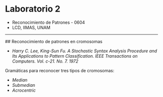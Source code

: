 # Laboratorio 2
- Reconocimiento de Patrones - 0604
- LCD, IIMAS, UNAM

---
## Reconocimiento de patrones en cromosomas
- *Harry C. Lee, King-Sun Fu. A Stochastic Syntax Analysis Procedure and Its Applications to Pattern Classification. IEEE Transactions on Computers. Vol. c-21. No. 7. 1972*

Gramáticas para reconocer tres tipos de cromosomas:
- *Median*
- *Submedian*
- *Acrocentric*